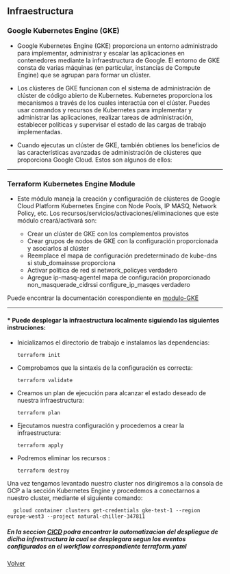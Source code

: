 ## Infraestructura

### Google Kubernetes Engine (GKE)

* Google Kubernetes Engine (GKE) proporciona un entorno administrado para implementar, administrar y escalar las aplicaciones en contenedores mediante la infraestructura de Google. El entorno de GKE consta de varias máquinas (en particular, instancias de Compute Engine) que se agrupan para formar un clúster.

* Los clústeres de GKE funcionan con el sistema de administración de clúster de código abierto de Kubernetes. Kubernetes proporciona los mecanismos a través de los cuales interactúa con el clúster. Puedes usar comandos y recursos de Kubernetes para implementar y administrar las aplicaciones, realizar tareas de administración, establecer políticas y supervisar el estado de las cargas de trabajo implementadas.

* Cuando ejecutas un clúster de GKE, también obtienes los beneficios de las características avanzadas de administración de clústeres que proporciona Google Cloud. Estos son algunos de ellos:
-----------------------------------

### Terraform Kubernetes Engine Module

* Este módulo maneja la creación y configuración de clústeres de Google Cloud Platform Kubernetes Engine con Node Pools, IP MASQ, Network Policy, etc. Los recursos/servicios/activaciones/eliminaciones que este módulo creará/activará son:

   - Crear un clúster de GKE con los complementos provistos
   - Crear grupos de nodos de GKE con la configuración proporcionada y asociarlos al clúster
   - Reemplace el mapa de configuración predeterminado de kube-dns si stub_domainsse proporciona
   - Activar política de red si network_policyes verdadero
   - Agregue ip-masq-agentel mapa de configuración proporcionado non_masquerade_cidrssi configure_ip_masqes verdadero

Puede encontrar la documentación corespondiente en [modulo-GKE](https://registry.terraform.io/modules/terraform-google-modules/kubernetes-engine/google/latest)
 
 ---------------------------------------------------------------------


#### * Puede desplegar la infraestructura localmente siguiendo las siguientes instruciones:

- Inicializamos el directorio de trabajo e instalamos las dependencias:

      terraform init

- Comprobamos que la sintaxis de la configuración es correcta:

      terraform validate

- Creamos un plan de ejecución para alcanzar el estado deseado de nuestra infraestructura:

      terraform plan
      
- Ejecutamos nuestra configuración y procedemos a crear la infraestructura:

      terraform apply
      
- Podremos eliminar los recursos :      

      terraform destroy


Una vez tengamos levantado nuestro cluster nos dirigiremos a la consola de GCP a la sección Kubernetes Engine  y procedemos a conectarnos a nuestro cluster, mediante el siguiente comando:

      gcloud container clusters get-credentials gke-test-1 --region europe-west3 --project natural-chiller-347811

      
##### En la seccion [CICD](https://github.com/KeepCodingCloudDevops5/project-final-devops-leosilva/tree/main/.github) podra encontrar la automatizacion del despliegue de diciha infrestructura la cual se desplegara segun los eventos configurados en el workflow correspondiente **terraform.yaml**      
      
   [Volver](https://github.com/KeepCodingCloudDevops5/project-final-devops-leosilva/blob/main/README.md)
